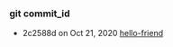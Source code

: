 ### git commit_id
- 2c2588d on Oct 21, 2020 [hello-friend](https://github.com/panr/hugo-theme-hello-friend)
